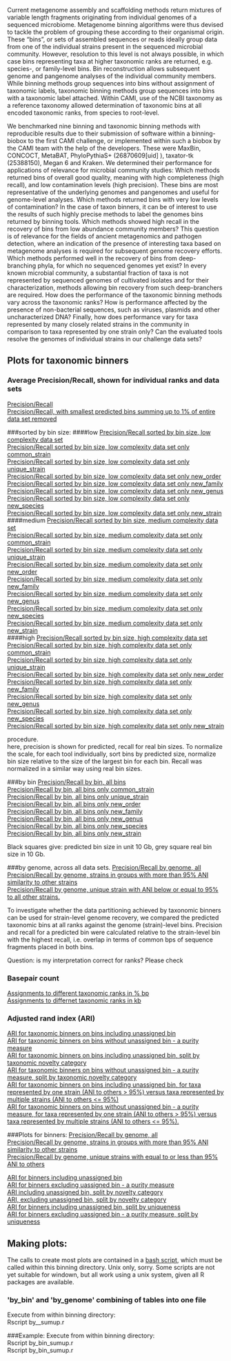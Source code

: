 Current metagenome assembly and scaffolding methods return mixtures of variable length fragments originating from individual genomes of a sequenced microbiome. Metagenome binning algorithms were thus devised to tackle the problem of grouping these according to their organismal origin. These  “bins”, or sets of assembled sequences or reads ideally group data from one of the individual strains present in the sequenced microbial community.  However, resolution to this level is not always possible, in which case bins representing taxa at higher taxonomic ranks are returned, e.g. species-, or family-level bins. Bin reconstruction allows subsequent genome and pangenome analyses of the individual community members. While binning methods group sequences into bins without assignment of taxonomic labels, taxonomic binning methods group sequences into bins with a taxonomic label attached. Within CAMI, use of the NCBI taxonomy as a reference taxonomy allowed determination of taxonomic bins at all encoded taxonomic ranks, from species to root-level. 

We benchmarked nine binning and taxonomic binning methods with reproducible results due to their submission of software within a binning-biobox to the first CAMI challenge, or implemented within such a biobox by the CAMI team with the help of the developers. These were MaxBin, CONCOCT, MetaBAT, PhyloPythiaS+ (26870609[uid]
), taxator-tk (25388150), Megan 6 and Kraken.  We determined their performance for applications of relevance for microbial community studies: Which methods returned bins of overall good quality, meaning with high completeness (high recall), and low contamination levels (high precision).  These bins are most representative of the underlying genomes and pangenomes and useful for genome-level analyses. Which methods returned bins with very low levels of contamination? In the case of taxon binners, it can be of interest to use the results of such highly precise methods to label the genomes bins returned by binning tools. Which methods showed high recall in the recovery of bins from low abundance community members? This question is of relevance for the fields of ancient metagenomics and pathogen detection, where an indication of the presence of interesting taxa based on metagenome analyses is required for subsequent genome recovery efforts. Which methods performed well in the recovery of bins from deep-branching phyla, for which no sequenced genomes yet exist? In every known microbial community, a substantial fraction of taxa is not represented by sequenced genomes of cultivated isolates and for their characterization, methods allowing bin recovery from such deep-branchers are required. How does the performance of the taxonomic binning methods vary across the taxonomic ranks? How is performance affected by the presence of non-bacterial sequences, such as viruses, plasmids and other uncharacterized DNA? Finally, how does performance vary for taxa represented by many closely related strains in the community in comparison to taxa represented by one strain only? Can the evaluated tools resolve the genomes of individual strains in our challenge data sets?


## Plots for taxonomic binners

### Average Precision/Recall, shown for individual ranks and data sets


[Precision/Recall](plots/supervised/supervised_summary_all.pdf)  
[Precision/Recall, with smallest predicted bins summing up to 1% of entire data set removed](plots/supervised/supervised_summary_all_99.pdf)  

###sorted by bin size:
####low
[Precision/Recall sorted by bin size, low complexity data set](plots/supervised/prec_rec_sorted_all_ranks_low_all.pdf)  
[Precision/Recall sorted by bin size, low complexity data set only common_strain](plots/supervised/prec_rec_sorted_all_ranks_low_common_strain.pdf)  
[Precision/Recall sorted by bin size, low complexity data set only unique_strain](plots/supervised/prec_rec_sorted_all_ranks_low_unique_strain.pdf)  
[Precision/Recall sorted by bin size, low complexity data set only new_order](plots/supervised/prec_rec_sorted_all_ranks_low_new_order.pdf)  
[Precision/Recall sorted by bin size, low complexity data set only new_family](plots/supervised/prec_rec_sorted_all_ranks_low_new_family.pdf)  
[Precision/Recall sorted by bin size, low complexity data set only new_genus](plots/supervised/prec_rec_sorted_all_ranks_low_new_genus.pdf)  
[Precision/Recall sorted by bin size, low complexity data set only new_species](plots/supervised/prec_rec_sorted_all_ranks_low_new_species.pdf)  
[Precision/Recall sorted by bin size, low complexity data set only new_strain](plots/supervised/prec_rec_sorted_all_ranks_low_new_strain.pdf)  
####medium
[Precision/Recall sorted by bin size, medium complexity data set](plots/supervised/prec_rec_sorted_all_ranks_medium_all.pdf)  
[Precision/Recall sorted by bin size, medium complexity data set only common_strain](plots/supervised/prec_rec_sorted_all_ranks_medium_common_strain.pdf)  
[Precision/Recall sorted by bin size, medium complexity data set only unique_strain](plots/supervised/prec_rec_sorted_all_ranks_medium_unique_strain.pdf)  
[Precision/Recall sorted by bin size, medium complexity data set only new_order](plots/supervised/prec_rec_sorted_all_ranks_medium_new_order.pdf)  
[Precision/Recall sorted by bin size, medium complexity data set only new_family](plots/supervised/prec_rec_sorted_all_ranks_medium_new_family.pdf)  
[Precision/Recall sorted by bin size, medium complexity data set only new_genus](plots/supervised/prec_rec_sorted_all_ranks_medium_new_genus.pdf)  
[Precision/Recall sorted by bin size, medium complexity data set only new_species](plots/supervised/prec_rec_sorted_all_ranks_medium_new_species.pdf)  
[Precision/Recall sorted by bin size, medium complexity data set only new_strain](plots/supervised/prec_rec_sorted_all_ranks_medium_new_strain.pdf)  
####high
[Precision/Recall sorted by bin size, high complexity data set](plots/supervised/prec_rec_sorted_all_ranks_high_all.pdf)  
[Precision/Recall sorted by bin size, high complexity data set only common_strain](plots/supervised/prec_rec_sorted_all_ranks_high_common_strain.pdf)  
[Precision/Recall sorted by bin size, high complexity data set only unique_strain](plots/supervised/prec_rec_sorted_all_ranks_high_unique_strain.pdf)  
[Precision/Recall sorted by bin size, high complexity data set only new_order](plots/supervised/prec_rec_sorted_all_ranks_high_new_order.pdf)  
[Precision/Recall sorted by bin size, high complexity data set only new_family](plots/supervised/prec_rec_sorted_all_ranks_high_new_family.pdf)  
[Precision/Recall sorted by bin size, high complexity data set only new_genus](plots/supervised/prec_rec_sorted_all_ranks_high_new_genus.pdf)  
[Precision/Recall sorted by bin size, high complexity data set only new_species](plots/supervised/prec_rec_sorted_all_ranks_high_new_species.pdf)  
[Precision/Recall sorted by bin size, high complexity data set only new_strain](plots/supervised/prec_rec_sorted_all_ranks_high_new_strain.pdf)  

procedure.  
here, precision is shown for predicted, recall for real bin sizes. 
To normalize the scale, for each tool individually, sort bins by predicted size, normalize bin size relative to the size of the largest bin for each bin.
Recall was normalized in a similar way using real bin sizes.

###by bin
[Precision/Recall by bin, all bins](plots/supervised/prec_recall_combined_all_ranks_by_bin_all_ANI_all.pdf)  
[Precision/Recall by bin, all bins only common_strain](plots/supervised/prec_recall_combined_all_ranks_by_bin_common_strain_ANI_all.pdf)  
[Precision/Recall by bin, all bins only unique_strain](plots/supervised/prec_recall_combined_all_ranks_by_bin_unique_strain_ANI_all.pdf)  
[Precision/Recall by bin, all bins only new_order](plots/supervised/prec_recall_combined_all_ranks_by_bin_new_order_ANI_all.pdf)  
[Precision/Recall by bin, all bins only new_family](plots/supervised/prec_recall_combined_all_ranks_by_bin_new_family_ANI_all.pdf)  
[Precision/Recall by bin, all bins only new_genus](plots/supervised/prec_recall_combined_all_ranks_by_bin_new_genus_ANI_all.pdf)  
[Precision/Recall by bin, all bins only new_species](plots/supervised/prec_recall_combined_all_ranks_by_bin_new_species_ANI_all.pdf)  
[Precision/Recall by bin, all bins only new_strain](plots/supervised/prec_recall_combined_all_ranks_by_bin_new_strain_ANI_all.pdf)  

Black squares give: predicted  bin size in unit 10 Gb, grey square real bin size in 10 Gb.

###by genome, across all data sets. 
[Precision/Recall by genome, all](plots/supervised/prec_recall_combined_all_ranks_by_genome_all_ANI_all.pdf)  
[Precision/Recall by genome, strains in groups with more than 95% ANI similarity to other strains](plots/supervised/prec_recall_combined_all_ranks_by_genome_all_ANI_common_strain.pdf)  
[Precision/Recall by genome, unique strain with ANI below or equal to 95% to all other strains.](plots/supervised/prec_recall_combined_all_ranks_by_genome_all_ANI_unique_strain.pdf)  

To investigate whether the data partitioning achieved by taxonomic binners can be used for strain-level genome recovery, we compared the predicted taxonomic bins at all ranks against the genome (strain)-level bins. Precision and recall for a predicted bin were calculated relative to the strain-level bin with the highest recall, i.e. overlap in terms of common bps of sequence fragments placed in both bins.

Question: is my interpretation correct for ranks? Please check



### Basepair count
[Assignments to different taxonomic ranks in % bp](plots/supervised/supervised_bp_count_relative_all.pdf)  
[Assignments to differnet taxonomic ranks in kb](plots/supervised/supervised_bp_count_absolute_all.pdf) 


### Adjusted rand index (ARI)
[ARI for taxonomic binners on bins including unassigned bin](plots/supervised/supervised_ari_including_notassigned_all.pdf)  
[ARI for taxonomic binners on bins without unassigned bin - a purity measure](plots/supervised/supervised_ari_excluding_notassigned_all.pdf)  
[ARI for taxonomic binners on bins including unassigned bin, split by taxonomic novelty category](plots/supervised/supervised_ari_including_notassigned_novelty.pdf)  
[ARI for taxonomic binners on bins without unassigned bin - a purity measure, split by taxonomic novelty category](plots/supervised/supervised_ari_excluding_notassigned_novelty.pdf)  
[ARI for taxonomic binners on bins including unassigned bin,  for taxa represented by one strain (ANI to others > 95%) versus taxa represented by multiple strains (ANI to others <= 95%)](plots/supervised/supervised_ari_including_notassigned_uniqueness.pdf)  
[ARI for taxonomic binners on bins without unassigned bin - a purity measure, for taxa represented by one strain (ANI to others > 95%) versus taxa represented by multiple strains (ANI to others <= 95%).  ](plots/supervised/supervised_ari_excluding_notassigned_uniqueness.pdf)  

###Plots for binners:
[Precision/Recall by genome, all](plots/unsupervised/prec_recall_combined_all_ranks_by_genome_all_ANI_all.pdf)  
[Precision/Recall by genome, strains in groups with more than 95% ANI similarity to other strains](plots/unsupervised/prec_recall_combined_all_ranks_by_genome_all_ANI_common_strain.pdf)  
[Precision/Recall by genome, unique strains with equal to or less than 95% ANI to others](plots/unsupervised/prec_recall_combined_all_ranks_by_genome_all_ANI_unique_strain.pdf)  

[ARI for binners including unassigned bin](plots/unsupervised/unsupervised_ari_including_notassigned_all.pdf)  
[ARI for binners excluding uassigned bin - a purity measure](plots/unsupervised/unsupervised_ari_excluding_notassigned_all.pdf)  
[ARI including unassigned bin, split by novelty category](plots/unsupervised/unsupervised_ari_including_notassigned_novelty.pdf)  
[ARI, excluding unassigned bin, split by novelty category](plots/unsupervised/unsupervised_ari_excluding_notassigned_novelty.pdf)  
[ARI for binners including unassigned bin, split by uniqueness](plots/unsupervised/unsupervised_ari_including_notassigned_uniqueness.pdf)  
[ARI for binners excluding uassigned bin - a purity measure, split by uniqueness](plots/unsupervised/unsupervised_ari_excluding_notassigned_uniqueness.pdf)  



## Making plots:
The calls to create most plots are contained in a [bash script](make_plots.sh), which must be called within this binning directory.
Unix only, sorry. Some scripts are not yet suitable for windown, but all work using a unix system, given all R packages are available.  

### 'by_bin' and 'by_genome' combining of tables into one file
Execute from within binning directory:  
    Rscript by__sumup.r

###Example:
Execute from within binning directory:  
    Rscript by_bin_sumup.r  
    Rscript by_bin_sumup.r  
